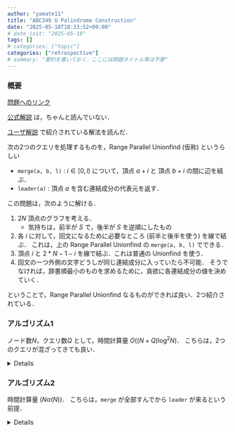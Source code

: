 ```yaml
---
author: "yamate11"
title: "ABC349 G Palindrome Construction"
date: "2025-05-18T18:33:52+09:00"
# date_init: "2025-05-18"
tags: []
# categories: ["topic"]
categories: ["retrospective"]
# summary: "要約を書いておく．ここには問題タイトル等は不要" 
---
```


### 概要

[問題へのリンク](https://atcoder.jp/contests/abc349/tasks/abc349_g)

[公式解説](https://atcoder.jp/contests/abc349/editorial/9782) は，ちゃんと読んでいない．

[ユーザ解説](https://atcoder.jp/contests/abc349/editorial/9785) で紹介されている解法を読んだ．

次の2つのクエリを処理するものを，Range Parallel Unionfind (仮称) というらしい

* `merge(a, b, l)` : $i \in [0, l)$ について，頂点 $a + i$ と 頂点 $b + i$ の間に辺を結ぶ．
* `leader(a)` : 頂点 $a$ を含む連結成分の代表元を返す．

この問題は，次のように解ける．

1. $2N$ 頂点のグラフを考える．
   * 気持ちは，前半が $S$ で，後半が $S$ を逆順にしたもの
2. 各 $i$ に対して，回文になるために必要なところ (前半と後半を使う) を線で結ぶ．
  これは，上の Range Parallel Unionfind の `merge(a, b, l)` でできる．
3. 頂点 $i$ と $2*N - 1 - i$ を線で結ぶ．これは普通の Unionfind を使う．
4. 回文の一つ外側の文字どうしが同じ連結成分に入っていたら不可能．
  そうでなければ，辞書順最小のものを求めるために，貪欲に各連結成分の値を決めていく．

ということで，Range Parallel Unionfind なるものができれば良い．2つ紹介されている．

### アルゴリズム1

ノード数$N$，クエリ数$Q$ として，時間計算量 $O((N + Q)\log^2 N)$．
こちらは，2つのクエリが混ざってきても良い．

<details>

普通の UnionFind も使う．`leader` は，普通の `leader` を使う．

各ノード $i$ が属する連結成分の代表元を $p(i)$ と書くことにする．
$p$ のローリングハッシュを計算するセグメント木を用意する．
`merge(a, b, l)` が来たときに，$p[a:a + l)$ と $p[b:b + l)$ が一致していれば何もしなくて良い．
一致していなければ，二分探索をして $p[a + i] \neq p[b + i]$ である $i$ が見つけられる．
$j \in [i, l)$ に対して
$a + j$ と $b + j$ を (普通に) merge して $p$ を更新する．

</details>

### アルゴリズム2

時間計算量 $(N \alpha(N))$．
こちらは，`merge` が全部すんでから `leader` が来るという前提．

<details>

$a_k + i$ と $b_k + i$ の merge を，$l_k - i$ の大きい順に行う．
つまり，残っている列の長い順に行っていく．
すると，ある時点で $a_k + i$ と $b_k + i$ が同じ連結成分に属していたら，
$j > i$ に対する $a_k + j$ と $b_k + j$ の組は見る必要が無い．
$a_k + i$ と $b_k + i$ が同じ連結成分になるのと同じ理由で，同じ連結成分に入っているはずである．

</details>

